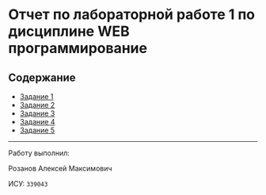 # Отчет по лабораторной работе 1 по дисциплине WEB программирование

## Содержание

* [Задание 1](task1.md)
* [Задание 2](task2.md)
* [Задание 3](task3.md)
* [Задание 4](task4.md)
* [Задание 5](task5.md)

---

Работу выполнил:

Розанов Алексей Максимович

ИСУ: `339043`